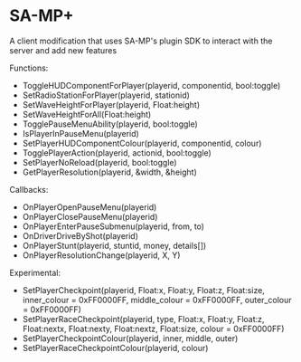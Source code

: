 SA-MP+
==========

A client modification that uses SA-MP's plugin SDK to interact with the server and add new features

  Functions:
  
  * ToggleHUDComponentForPlayer(playerid, componentid, bool:toggle)
  * SetRadioStationForPlayer(playerid, stationid)
  * SetWaveHeightForPlayer(playerid, Float:height)
  * SetWaveHeightForAll(Float:height)
  * TogglePauseMenuAbility(playerid, bool:toggle)
  * IsPlayerInPauseMenu(playerid)
  * SetPlayerHUDComponentColour(playerid, componentid, colour)
  * TogglePlayerAction(playerid, actionid, bool:toggle)
  * SetPlayerNoReload(playerid, bool:toggle)
  * GetPlayerResolution(playerid, &width, &height)

Callbacks:
  
  * OnPlayerOpenPauseMenu(playerid)
  * OnPlayerClosePauseMenu(playerid)
  * OnPlayerEnterPauseSubmenu(playerid, from, to)
  * OnDriverDriveByShot(playerid)
  * OnPlayerStunt(playerid, stuntid, money, details[])
  * OnPlayerResolutionChange(playerid, X, Y)

Experimental:

  * SetPlayerCheckpoint(playerid, Float:x, Float:y, Float:z, Float:size, inner_colour = 0xFF0000FF, middle_colour = 0xFF0000FF, outer_colour = 0xFF0000FF)
  * SetPlayerRaceCheckpoint(playerid, type, Float:x, Float:y, Float:z, Float:nextx, Float:nexty, Float:nextz, Float:size, colour = 0xFF0000FF)
  * SetPlayerCheckpointColour(playerid, inner, middle, outer)
  * SetPlayerRaceCheckpointColour(playerid, colour)
